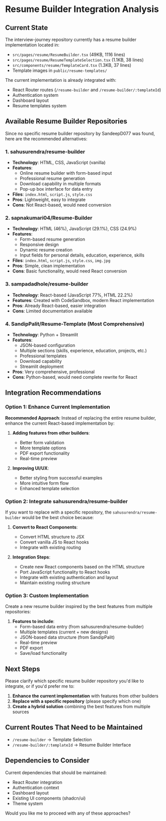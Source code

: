 # Resume Builder Integration Analysis

## Current State

The interview-journey repository currently has a resume builder implementation located in:
- `src/pages/resume/ResumeBuilder.tsx` (49KB, 1116 lines)
- `src/pages/resume/ResumeTemplateSelection.tsx` (1.1KB, 38 lines)
- `src/components/resume/TemplateCard.tsx` (1.3KB, 37 lines)
- Template images in `public/resume-templates/`

The current implementation is already integrated with:
- React Router routes (`/resume-builder` and `/resume-builder/:templateId`)
- Authentication system
- Dashboard layout
- Resume templates system

## Available Resume Builder Repositories

Since no specific resume builder repository by SandeepD077 was found, here are the recommended alternatives:

### 1. sahusurendra/resume-builder
- **Technology**: HTML, CSS, JavaScript (vanilla)
- **Features**: 
  - Online resume builder with form-based input
  - Professional resume generation
  - Download capability in multiple formats
  - Pop-up box interface for data entry
- **Files**: `index.html`, `script.js`, `style.css`
- **Pros**: Lightweight, easy to integrate
- **Cons**: Not React-based, would need conversion

### 2. sapnakumari04/Resume-Builder  
- **Technology**: HTML (46%), JavaScript (29.1%), CSS (24.9%)
- **Features**:
  - Form-based resume generation
  - Responsive design
  - Dynamic resume creation
  - Input fields for personal details, education, experience, skills
- **Files**: `index.html`, `script.js`, `style.css`, `img.jpg`
- **Pros**: Simple, clean implementation
- **Cons**: Basic functionality, would need React conversion

### 3. sampadadhole/resume-builder
- **Technology**: React-based (JavaScript 77%, HTML 22.2%)
- **Features**: Created with CodeSandbox, modern React implementation
- **Pros**: Already React-based, easier integration
- **Cons**: Limited documentation available

### 4. SandipPalit/Resume-Template (Most Comprehensive)
- **Technology**: Python + Streamlit
- **Features**:
  - JSON-based configuration
  - Multiple sections (skills, experience, education, projects, etc.)
  - Professional templates
  - Download capability
  - Streamlit deployment
- **Pros**: Very comprehensive, professional
- **Cons**: Python-based, would need complete rewrite for React

## Integration Recommendations

### Option 1: Enhance Current Implementation
**Recommended Approach**: Instead of replacing the entire resume builder, enhance the current React-based implementation by:

1. **Adding features from other builders**:
   - Better form validation
   - More template options
   - PDF export functionality
   - Real-time preview

2. **Improving UI/UX**:
   - Better styling from successful examples
   - More intuitive form flow
   - Enhanced template selection

### Option 2: Integrate sahusurendra/resume-builder
If you want to replace with a specific repository, the `sahusurendra/resume-builder` would be the best choice because:

1. **Convert to React Components**:
   - Convert HTML structure to JSX
   - Convert vanilla JS to React hooks
   - Integrate with existing routing

2. **Integration Steps**:
   - Create new React components based on the HTML structure
   - Port JavaScript functionality to React hooks
   - Integrate with existing authentication and layout
   - Maintain existing routing structure

### Option 3: Custom Implementation
Create a new resume builder inspired by the best features from multiple repositories:

1. **Features to include**:
   - Form-based data entry (from sahusurendra/resume-builder)
   - Multiple templates (current + new designs)
   - JSON-based data structure (from SandipPalit)
   - Real-time preview
   - PDF export
   - Save/load functionality

## Next Steps

Please clarify which specific resume builder repository you'd like to integrate, or if you'd prefer me to:

1. **Enhance the current implementation** with features from other builders
2. **Replace with a specific repository** (please specify which one)
3. **Create a hybrid solution** combining the best features from multiple sources

## Current Routes That Need to be Maintained

- `/resume-builder` → Template Selection
- `/resume-builder/:templateId` → Resume Builder Interface

## Dependencies to Consider

Current dependencies that should be maintained:
- React Router integration
- Authentication context
- Dashboard layout
- Existing UI components (shadcn/ui)
- Theme system

Would you like me to proceed with any of these approaches?